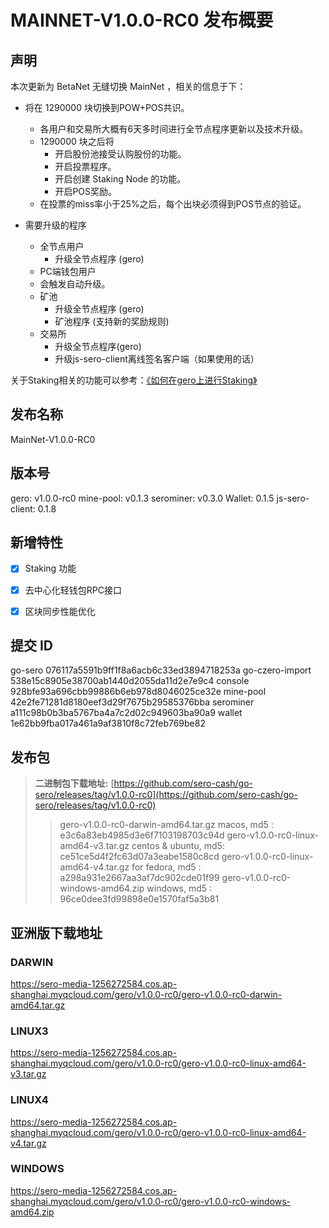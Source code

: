 # MAINNET-V1.0.0-RC0 发布概要

## 声明

本次更新为 BetaNet 无缝切换 MainNet ，相关的信息于下：

* 将在 1290000 块切换到POW+POS共识。
  * 各用户和交易所大概有6天多时间进行全节点程序更新以及技术升级。
  * 1290000 块之后将
    * 开启股份池接受认购股份的功能。
    * 开启投票程序。
    * 开启创建 Staking Node 的功能。
    * 开启POS奖励。
  * 在投票的miss率小于25%之后，每个出块必须得到POS节点的验证。

* 需要升级的程序
  * 全节点用户
    * 升级全节点程序 (gero)
  *  PC端钱包用户
    * 会触发自动升级。
  * 矿池
    * 升级全节点程序 (gero)
    * 矿池程序 (支持新的奖励规则)
  * 交易所
    * 升级全节点程序(gero)
    * 升级js-sero-client离线签名客户端（如果使用的话）



关于Staking相关的功能可以参考：[《如何在gero上进行Staking》](?file=Tutorial/how-to-staking-using-gero)



## 发布名称

MainNet-V1.0.0-RC0



## 版本号

gero: v1.0.0-rc0
mine-pool: v0.1.3
serominer: v0.3.0
Wallet: 0.1.5
js-sero-client: 0.1.8





## 新增特性

- [x] Staking 功能
- [x] 去中心化轻钱包RPC接口
- [x] 区块同步性能优化



## 提交 ID

go-sero                   076117a5591b9ff1f8a6acb6c33ed3894718253a
go-czero-import   538e15c8905e38700ab1440d2055da11d2e7e9c4
console                  928bfe93a696cbb99886b6eb978d8046025ce32e
mine-pool             42e2fe71281d8180eef3d29f7675b29585376bba
serominer             a111c98b0b3ba5767ba4a7c2d02c949603ba90a9
wallet                     1e62bb9fba017a461a9af3810f8c72feb769be82



## 发布包

> **二进制包下载地址:**
> [https://github.com/sero-cash/go-sero/releases/tag/v1.0.0-rc0](https://github.com/sero-cash/go-sero/releases/tag/v1.0.0-rc0)
>
> > gero-v1.0.0-rc0-darwin-amd64.tar.gz  macos,  md5 : e3c6a83eb4985d3e6f7103198703c94d
> > gero-v1.0.0-rc0-linux-amd64-v3.tar.gz  centos & ubuntu, md5: ce51ce5d4f2fc63d07a3eabe1580c8cd
> > gero-v1.0.0-rc0-linux-amd64-v4.tar.gz  for fedora, md5 : a298a931e2667aa3af7dc902cde01f99
> > gero-v1.0.0-rc0-windows-amd64.zip  windows, md5 : 96ce0dee3fd99898e0e1570faf5a3b81



## 亚洲版下载地址



### DARWIN

<https://sero-media-1256272584.cos.ap-shanghai.myqcloud.com/gero/v1.0.0-rc0/gero-v1.0.0-rc0-darwin-amd64.tar.gz>

### LINUX3

<https://sero-media-1256272584.cos.ap-shanghai.myqcloud.com/gero/v1.0.0-rc0/gero-v1.0.0-rc0-linux-amd64-v3.tar.gz>

### LINUX4

<https://sero-media-1256272584.cos.ap-shanghai.myqcloud.com/gero/v1.0.0-rc0/gero-v1.0.0-rc0-linux-amd64-v4.tar.gz>

### WINDOWS

<https://sero-media-1256272584.cos.ap-shanghai.myqcloud.com/gero/v1.0.0-rc0/gero-v1.0.0-rc0-windows-amd64.zip>